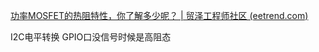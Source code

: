 [功率MOSFET的热阻特性，你了解多少呢？ | 贸泽工程师社区 (eetrend.com)](https://mouser.eetrend.com/blog/2017/100009487.html)

I2C电平转换
GPIO口没信号时候是高阻态
